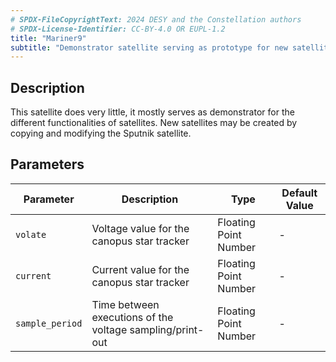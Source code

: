 ```yaml
---
# SPDX-FileCopyrightText: 2024 DESY and the Constellation authors
# SPDX-License-Identifier: CC-BY-4.0 OR EUPL-1.2
title: "Mariner9"
subtitle: "Demonstrator satellite serving as prototype for new satellites"
---
```


## Description

This satellite does very little, it mostly serves as demonstrator for the different functionalities of satellites. New satellites may be created by copying and modifying the Sputnik satellite.

## Parameters

| Parameter | Description | Type | Default Value |
|-----------|-------------|------|---------------|
| `volate` | Voltage value for the canopus star tracker | Floating Point Number | - |
| `current` | Current value for the canopus star tracker | Floating Point Number | - |
| `sample_period` | Time between executions of the voltage sampling/print-out | Floating Point Number | - |
